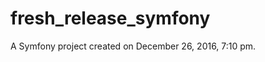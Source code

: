 fresh_release_symfony
=====================

A Symfony project created on December 26, 2016, 7:10 pm.
